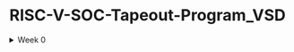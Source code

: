 # RISC-V-SOC-Tapeout-Program_VSD

<details>
  <summary>Week 0 </summary>

# Week 0 - Tools Installation

### Yosys

$ sudo apt-get update
$ git clone https://github.com/YosysHQ/yosys.git
$ cd yosys
$ sudo apt install make (If make is not installed please install it)
$ sudo apt-get install build-essential clang bison flex \
libreadline-dev gawk tcl-dev libffi-dev git \
graphviz xdot pkg-config python3 libboost-system-dev \
libboost-python-dev libboost-filesystem-dev zlib1g-dev
$ make config-gcc
$ make
$ sudo make install

![Week 1 Screenshot](week1.png)  
*(Upload your image named `week1.png` to the repo root)*

### Code
```python
print("Hello from Week 1!")

